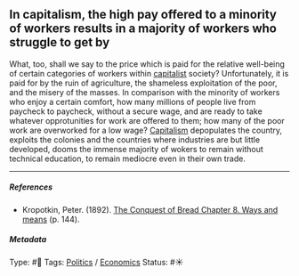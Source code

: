 ## In capitalism, the high pay offered to a minority of workers results in a majority of workers who struggle to get by

What, too, shall we say to the price which is paid for the relative well-being of certain categories of workers within [capitalist](Capitalism.md) society? Unfortunately, it is paid for by the ruin of agriculture, the shameless exploitation of the poor, and the misery of the masses. In comparison with the minority of workers who enjoy a certain comfort, how many millions of people live from paycheck to paycheck, without a secure wage, and are ready to take whatever opprotunities for work are offered to them; how many of the poor work are overworked for a low wage? [Capitalism](Capitalism.md) depopulates the country, exploits the colonies and the countries where industries are but little developed, dooms the immense majority of wokers to remain without technical education, to remain mediocre even in their own trade.

---

##### References

* Kropotkin, Peter. (1892). [The Conquest of Bread Chapter 8. Ways and means](The%20Conquest%20of%20Bread%20Chapter%208.%20Ways%20and%20means.md) (p. 144).

##### Metadata

Type: #🔴 
Tags: [Politics](Politics.md) / [Economics]() 
Status: #☀️ 
